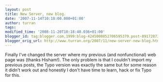 ```yaml
---
layout: post
title: New Server, new blog.
date: '2007-11-14T10:18:00.000+01:00'
author: turran
tags: 
modified_time: '2008-11-20T10:18:40.036+01:00'
blogger_id: tag:blogger.com,1999:blog-4245000852706595379.post-891728735084105841
blogger_orig_url: http://www.turran.org/2007/11/new-server-new-blog.html
---
```


Finally I've changed the server where my previous (and nonfunctional) web page was (thanks Hisham!). The only problem is that I couldn't import my previous posts, the Typo version was exactly the same but for some reason it didn't work out and honestly I don't have time to learn, hack or fix Typo for this.
